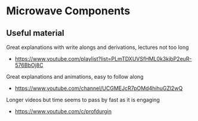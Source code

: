# Microwave Components

## Useful material 

Great explanations with write alongs and derivations, lectures not too long
- https://www.youtube.com/playlist?list=PLmTDXUVSfHML0k3kjbP2euR-576BbOj8C

Great explanations and animations, easy to follow along
- https://www.youtube.com/channel/UCGMEJcR7pOMd4hihuGZl2wQ

Longer videos but time seems to pass by fast as it is engaging
- https://www.youtube.com/c/profdurgin
